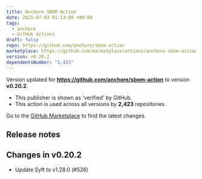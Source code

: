 ```yaml
---
title: Anchore SBOM Action
date: 2025-07-03 01:13:08 +00:00
tags:
  - anchore
  - GitHub Actions
draft: false
repo: https://github.com/anchore/sbom-action
marketplace: https://github.com/marketplace/actions/anchore-sbom-action
version: v0.20.2
dependentsNumber: "2,423"
---
```



Version updated for **https://github.com/anchore/sbom-action** to version **v0.20.2**.
- This publisher is shown as 'verified' by GitHub.
- This action is used across all versions by **2,423** repositories.

Go to the [GitHub Marketplace](https://github.com/marketplace/actions/anchore-sbom-action) to find the latest changes.

## Release notes

## Changes in v0.20.2

- Update Syft to v1.28.0 (#526)

